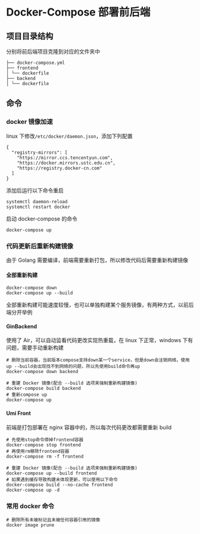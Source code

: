 # Docker-Compose 部署前后端

## 项目目录结构

分别将前后端项目克隆到对应的文件夹中

```
├── docker-compose.yml
├── frontend
│ └── dockerfile
├── backend
│ └── dockerfile
```

## 命令

### docker 镜像加速

linux 下修改`/etc/docker/daemon.json`，添加下列配置

```
{
  "registry-mirrors": [
    "https://mirror.ccs.tencentyun.com",
    "https://docker.mirrors.ustc.edu.cn",
    "https://registry.docker-cn.com"
  ]
}
```

添加后运行以下命令重启

```
systemctl daemon-reload
systemctl restart docker
```

启动 docker-compose 的命令

```
docker-compose up
```

### 代码更新后重新构建镜像

由于 Golang 需要编译，前端需要重新打包，所以修改代码后需要重新构建镜像

#### 全部重新构建

```
docker-compose down
docker-compose up --build
```

全部重新构建可能速度较慢，也可以单独构建某个服务镜像，有两种方式，以前后端分开举例

#### GinBackend

使用了 Air，可以自动监看代码更改实现热重载，在 linux 下正常，windows 下有问题，需要手动重新构建

```
# 删除当前容器，当前版本compose支持down某一个service，但是down会注销网络，使用up --build会出现找不到网络的问题，所以先使用build命令再up
docker-compose down backend

# 重建 Docker 镜像(配合 --build 选项来强制重新构建镜像)
docker-compose build backend
# 重新compose up
docker-compose up
```

#### Umi Front

前端是打包部署在 nginx 容器中的，所以每次代码更改都需要重新 build

```
# 先使用stop命令停掉frontend容器
docker-compose stop frontend
# 再使用rm移除frontend容器
docker-compose rm -f frontend

# 重建 Docker 镜像(配合 --build 选项来强制重新构建镜像)
docker-compose up --build frontend
# 如果遇到缓存导致构建未体现更新，可以使用以下命令
docker-compose build --no-cache frontend
docker-compose up -d
```

### 常用 docker 命令

```
# 删除所有未被标记且未被任何容器引用的镜像
docker image prune
```
